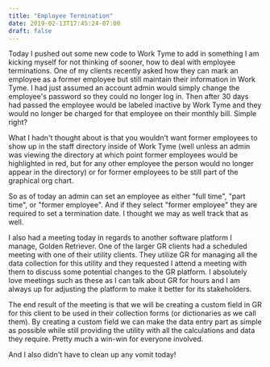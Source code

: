```yaml
---
title: "Employee Termination"
date: 2019-02-13T17:45:24-07:00
draft: false
---
```


Today I pushed out some new code to Work Tyme to add in something I am kicking myself for not thinking of sooner, how to deal with employee terminations. One of my clients recently asked how they can mark an employee as a former employee but still maintain their information in Work Tyme. I had just assumed an account admin would simply change the employee's password so they could no longer log in. Then after 30 days had passed the employee would be labeled inactive by Work Tyme and they would no longer be charged for that employee on their monthly bill. Simple right?

What I hadn't thought about is that you wouldn't want former employees to show up in the staff directory inside of Work Tyme (well unless an admin was viewing the directory at which point former employees would be highlighted in red, but for any other employee the person would no longer appear in the directory) or for former employees to be still part of the graphical org chart.

So as of today an admin can set an employee as either "full time", "part time", or "former employee". And if they select "former employee" they are required to set a termination date. I thought we may as well track that as well.

I also had a meeting today in regards to another software platform I manage, Golden Retriever. One of the larger GR clients had a scheduled meeting with one of their utility clients. They utilize GR for managing all the data collection for this utility and they requested I attend a meeting with them to discuss some potential changes to the GR platform. I absolutely love meetings such as these as I can talk about GR for hours and I am always up for adjusting the platform to make it better for its stakeholders. 

The end result of the meeting is that we will be creating a custom field in GR for this client to be used in their collection forms (or dictionaries as we call them). By creating a custom field we can make the data entry part as simple as possible while still providing the utility with all the calculations and data they require. Pretty much a win-win for everyone involved.

And I also didn't have to clean up any vomit today!
